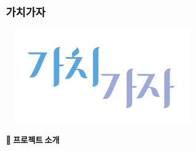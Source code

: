# 가치가자 

<p align="center">
<img align="center" style="margin:0 auto;" src="https://github.com/hyeye1/withusProject/blob/main/withusProject/src/main/webapp/resources/images/logo.PNG">

</p>

## 📑 프로젝트 소개
<p>

</p>
